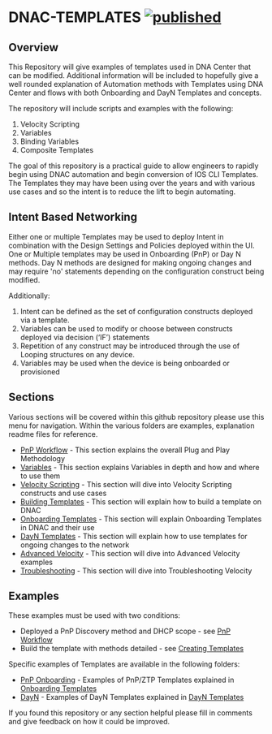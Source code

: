 # DNAC-TEMPLATES    [![published](https://static.production.devnetcloud.com/codeexchange/assets/images/devnet-published.svg)](https://developer.cisco.com/codeexchange/github/repo/kebaldwi/DNAC-TEMPLATES)
## Overview
This Repository will give examples of templates used in DNA Center that can be modified. Additional information will be included to hopefully give a well rounded explanation of Automation methods with Templates using DNA Center and flows with both Onboarding and DayN Templates and concepts.

The repository will include scripts and examples with the following:
1. Velocity Scripting
2. Variables
3. Binding Variables
4. Composite Templates

The goal of this repository is a practical guide to allow engineers to rapidly begin using DNAC automation and begin conversion of IOS CLI Templates. The Templates they may have been using over the years and with various use cases and so the intent is to reduce the lift to begin automating.

## Intent Based Networking
Either one or multiple Templates may be used to deploy Intent in combination with the Design Settings and Policies deployed within the UI. One or Multiple templates may be used in Onboarding (PnP) or Day N methods. Day N methods are designed for making ongoing changes and may require 'no' statements depending on the configuration construct being modified. 

Additionally:
1.	Intent can be defined as the set of configuration constructs deployed via a template.
2.	Variables can be used to modify or choose between constructs deployed via decision (‘IF’) statements
3.	Repetition of any construct may be introduced through the use of Looping structures on any device.
4.	Variables may be used when the device is being onboarded or provisioned

## Sections
Various sections will be covered within this github repository please use this menu for navigation. Within the various folders are examples, explanation readme files for reference.

* [PnP Workflow](./PnP-Workflow.md#pnp-workflow) - This section explains the overall Plug and Play Methodology
* [Variables](./Variables.md#variables) - This section explains Variables in depth and how and where to use them
* [Velocity Scripting](./Velocity.md#velocity-scripting) - This section will dive into Velocity Scripting constructs and use cases
* [Building Templates](./Templates.md#building-templates) - This section will explain how to build a template on DNAC
* [Onboarding Templates](./Onboarding.md#onboarding-templates-and-flows) - This section will explain Onboarding Templates in DNAC and their use
* [DayN Templates](./DayN.md#day-n-templates-and-flows) - This section will explain how to use templates for ongoing changes to the network
* [Advanced Velocity](./AdvancedVelocity.md#advanced-velocity) - This section will dive into Advanced Velocity examples
* [Troubleshooting](./TroubleShoot.md#Troubleshooting) - This section will dive into Troubleshooting Velocity 

## Examples
These examples must be used with two conditions:
* Deployed a PnP Discovery method and DHCP scope - see [PnP Workflow](./PnP-Workflow.md#pnp-workflow)
* Build the template with methods detailed - see [Creating Templates](./Templates.md#template-creation)

Specific examples of Templates are available in the following folders:
* [PnP Onboarding](./ONBOARDING) - Examples of PnP/ZTP Templates explained in [Onboarding Templates](./Onboarding.md#onboarding-templates-and-flows)
* [DayN](./DAYN) - Examples of DayN Templates explained in [DayN Templates](./DayN.md#day-n-templates-and-flows)

If you found this repository or any section helpful please fill in comments and give feedback on how it could be improved.

